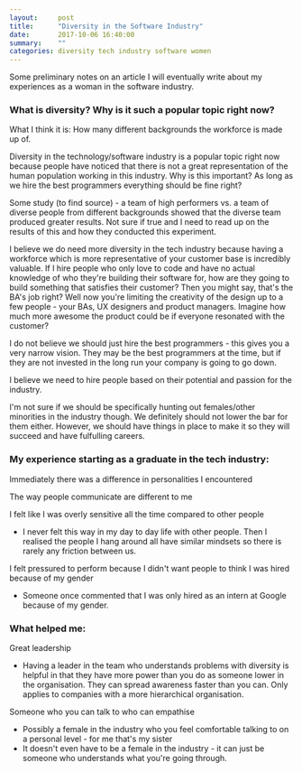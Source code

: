 ```yaml
---
layout:     post
title:      "Diversity in the Software Industry"
date:       2017-10-06 16:40:00
summary:    "" 
categories: diversity tech industry software women
---
```

Some preliminary notes on an article I will eventually write about my experiences as a woman in the software industry.  

### What is diversity? Why is it such a popular topic right now?
What I think it is: How many different backgrounds the workforce is made up of.  

Diversity in the technology/software industry is a popular topic right now because people have noticed that there is not a great representation of the human population working in this industry. Why is this important? As long as we hire the best programmers everything should be fine right?  

Some study (to find source) - a team of high performers vs. a team of diverse people from different backgrounds showed that the diverse team produced greater results. Not sure if true and I need to read up on the results of this and how they conducted this experiment.  

I believe we do need more diversity in the tech industry because having a workforce which is more representative of your customer base is incredibly valuable. If I hire people who only love to code and have no actual knowledge of who they're building their software for, how are they going to build something that satisfies their customer? Then you might say, that's the BA's job right? Well now you're limiting the creativity of the design up to a few people - your BAs, UX designers and product managers. Imagine how much more awesome the product could be if everyone resonated with the customer?  

I do not believe we should just hire the best programmers - this gives you a very narrow vision. They may be the best programmers at the time, but if they are not invested in the long run your company is going to go down.  

I believe we need to hire people based on their potential and passion for the industry.  

I'm not sure if we should be specifically hunting out females/other minorities in the industry though. We definitely should not lower the bar for them either. However, we should have things in place to make it so they will succeed and have fulfulling careers.  

### My experience starting as a graduate in the tech industry:
Immediately there was a difference in personalities I encountered  

The way people communicate are different to me  

I felt like I was overly sensitive all the time compared to other people  
* I never felt this way in my day to day life with other people. Then I realised the people I hang around all have similar mindsets so there is rarely any friction between us.  

I felt pressured to perform because I didn't want people to think I was hired because of my gender  
* Someone once commented that I was only hired as an intern at Google because of my gender.  

### What helped me:
Great leadership  
* Having a leader in the team who understands problems with diversity is helpful in that they have more power than you do as someone lower in the organisation. They can spread awareness faster than you can. Only applies to companies with a more hierarchical organisation.  

Someone who you can talk to who can empathise  
* Possibly a female in the industry who you feel comfortable talking to on a personal level - for me that's my sister
* It doesn't even have to be a female in the industry - it can just be someone who understands what you're going through.
